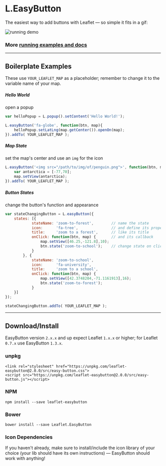 # L.EasyButton

The easiest way to add buttons with Leaflet &mdash; so simple it fits in a gif:

![running demo](https://raw.githubusercontent.com/CliffCloud/Leaflet.EasyButton/dist/img/alert_example.gif)

### More [running examples and docs](http://danielmontague.com/projects/easyButton.js/v1/examples/)

-----------------------------------------------------------------------------------

## Boilerplate Examples

These use `YOUR_LEAFLET_MAP` as a placeholder;
remember to change it to the variable name of your map.

##### Hello World

open a popup

```javascript
var helloPopup = L.popup().setContent('Hello World!');

L.easyButton('fa-globe', function(btn, map){
    helloPopup.setLatLng(map.getCenter()).openOn(map);
}).addTo( YOUR_LEAFLET_MAP );
```

##### Map State

set the map's center and use an `img` for the icon

```javascript
L.easyButton('<img src="/path/to/img/of/penguin.png">', function(btn, map){
    var antarctica = [-77,70];
    map.setView(antarctica);
}).addTo( YOUR_LEAFLET_MAP );
```

##### Button States

change the button's function and appearance

```javascript
var stateChangingButton = L.easyButton({
    states: [{
            stateName: 'zoom-to-forest',        // name the state
            icon:      'fa-tree',               // and define its properties
            title:     'zoom to a forest',      // like its title
            onClick: function(btn, map) {       // and its callback
                map.setView([46.25,-121.8],10);
                btn.state('zoom-to-school');    // change state on click!
            }
        }, {
            stateName: 'zoom-to-school',
            icon:      'fa-university',
            title:     'zoom to a school',
            onClick: function(btn, map) {
                map.setView([42.3748204,-71.1161913],16);
                btn.state('zoom-to-forest');
            }
    }]
});

stateChangingButton.addTo( YOUR_LEAFLET_MAP );
```

-----------------------------------------------------------------------------------

## Download/Install

EasyButton version `2.x.x` and up expect Leaflet `1.x.x` or higher;
for Leaflet `0.7.x` use EasyButton `1.3.x`.

### unpkg

    <link rel="stylesheet" href="https://unpkg.com/leaflet-easybutton@2.0.0/src/easy-button.css">
    <script src="https://unpkg.com/leaflet-easybutton@2.0.0/src/easy-button.js"></script>

### NPM

    npm install --save leaflet-easybutton

### Bower

    bower install --save Leaflet.EasyButton

### Icon Dependencies

If you haven't already, make sure to install/include the icon library of your
choice (your lib should have its own instructions)
&mdash; EasyButton should work with anything!
